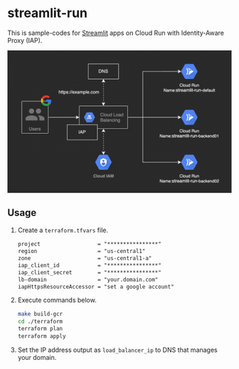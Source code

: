 # streamlit-run

This is sample-codes for [Streamlit](https://streamlit.io/) apps on Cloud Run with Identity-Aware Proxy (IAP).

![streamlit-run](https://github.com/tosh223/streamlit-run/blob/main/drawio/streamlit-run.png)

## Usage

1. Create a `terraform.tfvars` file.

    ```
    project                  = "****************"
    region                   = "us-central1"
    zone                     = "us-central1-a"
    iap_client_id            = "****************"
    iap_client_secret        = "****************"
    lb-domain                = "your.domain.com"
    iapHttpsResourceAccessor = "set a google account"
    ```

1. Execute commands below.

    ```sh
    make build-gcr
    cd ./terraform
    terraform plan
    terraform apply
    ```

1. Set the IP address output as `load_balancer_ip` to DNS that manages your domain.
